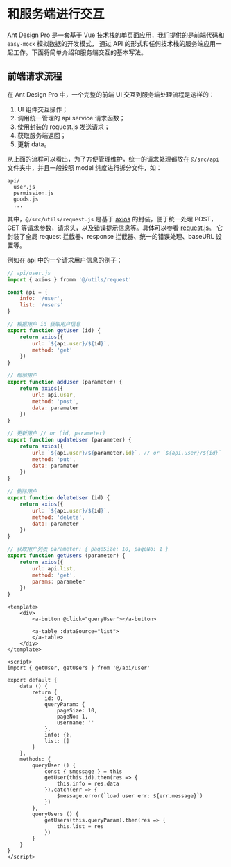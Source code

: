 # 和服务端进行交互

Ant Design Pro 是一套基于 Vue 技术栈的单页面应用，我们提供的是前端代码和 `easy-mock` 模拟数据的开发模式，
通过 API 的形式和任何技术栈的服务端应用一起工作。下面将简单介绍和服务端交互的基本写法。


## 前端请求流程

在 Ant Design Pro 中，一个完整的前端 UI 交互到服务端处理流程是这样的：

1. UI 组件交互操作；
2. 调用统一管理的 api service 请求函数；
3. 使用封装的 request.js 发送请求；
4. 获取服务端返回；
5. 更新 data。


从上面的流程可以看出，为了方便管理维护，统一的请求处理都放在 `@/src/api` 文件夹中，并且一般按照 model 纬度进行拆分文件，如：

```
api/
  user.js
  permission.js
  goods.js
  ...
```


其中，`@/src/utils/request.js` 是基于 [axios](https://github.com/axios/axios) 的封装，便于统一处理 POST，GET 等请求参数，请求头，以及错误提示信息等。具体可以参看 [request.js](https://github.com/sendya/ant-design-pro-vue/blob/master/src/utils/request.js)。 它封装了全局 request 拦截器、response 拦截器、统一的错误处理、baseURL 设置等。

例如在 api 中的一个请求用户信息的例子：

```js
// api/user.js
import { axios } fromm '@/utils/request'

const api = {
    info: '/user',
    list: '/users'
}

// 根据用户 id 获取用户信息
export function getUser (id) {
    return axios({
        url: `${api.user}/${id}`,
        method: 'get'
    })
}

// 增加用户
export function addUser (parameter) {
    return axios({
        url: api.user,
        method: 'post',
        data: parameter
    })
}

// 更新用户 // or (id, parameter)
export function updateUser (parameter) {
    return axios({
        url: `${api.user}/${parameter.id}`, // or `${api.user}/${id}`
        method: 'put',
        data: parameter
    })
}

// 删除用户
export function deleteUser (id) {
    return axios({
        url: `${api.user}/${id}`,
        method: 'delete',
        data: parameter
    })
}

// 获取用户列表 parameter: { pageSize: 10, pageNo: 1 }
export function getUsers (parameter) {
    return axios({
        url: api.list,
        method: 'get',
        params: parameter
    })
}
```

```vue
<template>
	<div>
		<a-button @click="queryUser"></a-button>
		
		<a-table :dataSource="list">
		</a-table>
	</div>
</template>

<script>
import { getUser, getUsers } from '@/api/user'

export default {
    data () {
        return {
        	id: 0,
        	queryParam: {
                pageSize: 10,
                pageNo: 1,
                username: ''
        	},
        	info: {},
            list: []
        }
    },
    methods: {
        queryUser () {
        	const { $message } = this
            getUser(this.id).then(res => {
                this.info = res.data
            }).catch(err => {
                $message.error(`load user err: ${err.message}`)
            })
        },
        queryUsers () {
            getUsers(this.queryParam).then(res => {
                this.list = res
            })
        }
    }
}
</script>
```
